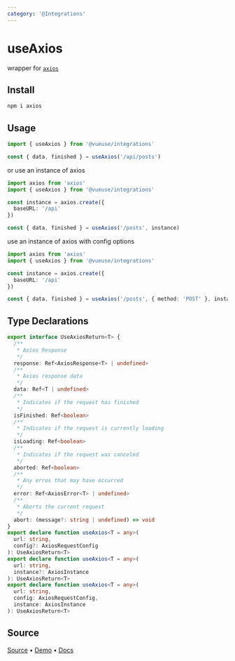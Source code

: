 ```yaml
---
category: '@Integrations'
---
```


# useAxios

wrapper for [`axios`](https://github.com/axios/axios)

## Install

```bash
npm i axios
```

## Usage

```ts
import { useAxios } from '@vueuse/integrations'

const { data, finished } = useAxios('/api/posts')
```

or use an instance of axios

```ts
import axios from 'axios'
import { useAxios } from '@vueuse/integrations'

const instance = axios.create({
  baseURL: '/api'
})

const { data, finished } = useAxios('/posts', instance)
```

use an instance of axios with config options

```ts
import axios from 'axios'
import { useAxios } from '@vueuse/integrations'

const instance = axios.create({
  baseURL: '/api'
})

const { data, finished } = useAxios('/posts', { method: 'POST' }, instance)
```

<!--FOOTER_STARTS-->
## Type Declarations

```typescript
export interface UseAxiosReturn<T> {
  /**
   * Axios Response
   */
  response: Ref<AxiosResponse<T> | undefined>
  /**
   * Axios response data
   */
  data: Ref<T | undefined>
  /**
   * Indicates if the request has finished
   */
  isFinished: Ref<boolean>
  /**
   * Indicates if the request is currently loading
   */
  isLoading: Ref<boolean>
  /**
   * Indicates if the request was canceled
   */
  aborted: Ref<boolean>
  /**
   * Any erros that may have occurred
   */
  error: Ref<AxiosError<T> | undefined>
  /**
   * Aborts the current request
   */
  abort: (message?: string | undefined) => void
}
export declare function useAxios<T = any>(
  url: string,
  config?: AxiosRequestConfig
): UseAxiosReturn<T>
export declare function useAxios<T = any>(
  url: string,
  instance?: AxiosInstance
): UseAxiosReturn<T>
export declare function useAxios<T = any>(
  url: string,
  config: AxiosRequestConfig,
  instance: AxiosInstance
): UseAxiosReturn<T>
```

## Source

[Source](https://github.com/vueuse/vueuse/blob/main/packages/integrations/useAxios/index.ts) • [Demo](https://github.com/vueuse/vueuse/blob/main/packages/integrations/useAxios/demo.vue) • [Docs](https://github.com/vueuse/vueuse/blob/main/packages/integrations/useAxios/index.md)


<!--FOOTER_ENDS-->
